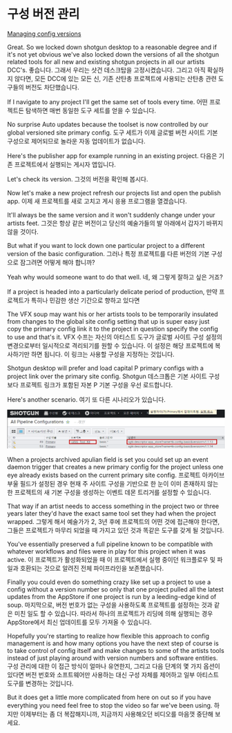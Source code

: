 # 구성 버전 관리

[Managing config versions](https://youtu.be/5nRZ5GgcOnk?t=18m27s)

Great. So we locked down shotgun desktop to a reasonable degree and if it's not yet obvious we've also locked down the versions of all the shotgun related tools for all new and existing shotgun projects in all our artists DCC's.
좋습니다. 그래서 우리는 샷건 데스크탑을 고정시켰습니다. 그리고 아직 확실하지 않다면, 모든 DCC에 있는 모든 신, 기존 산탄총 프로젝트에 사용되는 산탄총 관련 도구들의 버전도 차단했습니다.

If I navigate to any project I'll get the same set of tools every time.
어떤 프로젝트든 탐색하면 매번 동일한 도구 세트를 얻을 수 있습니다.

No surprise Auto updates because the toolset is now controlled by our global versioned site primary config.
도구 세트가 이제 글로벌 버전 사이트 기본 구성으로 제어되므로 놀라운 자동 업데이트가 없습니다.

Here's the publisher app for example running in an existing project.
다음은 기존 프로젝트에서 실행되는 게시자 앱입니다.

Let's check its version.
그것의 버전을 확인해 봅시다.

Now let's make a new project refresh our projects list and open the publish app.
이제 새 프로젝트를 새로 고치고 게시 응용 프로그램을 열겠습니다.

It'll always be the same version and it won't suddenly change under your artists feet.
그것은 항상 같은 버전이고 당신의 예술가들의 발 아래에서 갑자기 바뀌지 않을 것이다.

But what if you want to lock down one particular project to a different version of the basic configuration.
그러나 특정 프로젝트를 다른 버전의 기본 구성으로 잠그려면 어떻게 해야 합니까?

Yeah why would someone want to do that well.
네, 왜 그렇게 잘하고 싶은 거죠?

If a project is headed into a particularly delicate period of production,
만약 프로젝트가 특히나 민감한 생산 기간으로 향하고 있다면

The VFX soup may want his or her artists tools to be temporarily insulated from changes to the global site config setting that up is super easy just copy the primary config link it to the project in question specify the config to use and that's it.
VFX 수프는 자신의 아티스트 도구가 글로벌 사이트 구성 설정의 변경으로부터 일시적으로 격리되기를 원할 수 있습니다. 이 설정은 해당 프로젝트에 복사하기만 하면 됩니다. 이 링크는 사용할 구성을 지정하는 것입니다.

Shotgun desktop will prefer and load capital P primary configs with a project link over the primary site config.
Shotgun 데스크톱은 기본 사이트 구성보다 프로젝트 링크가 포함된 자본 P 기본 구성을 우선 로드합니다.

Here's another scenario.
여기 또 다른 시나리오가 있습니다.

![Local Image](/img/13/22.png)

When a projects archived apulian field is set you could set up an event daemon trigger that creates a new primary config for the project unless one eye already exists based on the current primary site config.
프로젝트 아카이브 부울 필드가 설정된 경우 현재 주 사이트 구성을 기반으로 한 눈이 이미 존재하지 않는 한 프로젝트의 새 기본 구성을 생성하는 이벤트 데몬 트리거를 설정할 수 있습니다.

That way if an artist needs to access something in the project two or three years later they'd have the exact same tool set they had when the project wrapped.
그렇게 해서 예술가가 2, 3년 후에 프로젝트의 어떤 것에 접근해야 한다면, 그들은 프로젝트가 마무리 되었을 때 가지고 있던 것과 똑같은 도구를 갖게 될 것입니다.

You've essentially preserved a full pipeline known to be compatible with whatever workflows and files were in play for this project when it was active.
이 프로젝트가 활성화되었을 때 이 프로젝트에서 실행 중이던 워크플로우 및 파일과 호환되는 것으로 알려진 전체 파이프라인을 보존했습니다.

Finally you could even do something crazy like set up a project to use a config without a version number so only that one project pulled all the latest updates from the AppStore if one project is run by a leeding-edge kind of soup.
마지막으로, 버전 번호가 없는 구성을 사용하도록 프로젝트를 설정하는 것과 같은 미친 일도 할 수 있습니다. 따라서 하나의 프로젝트가 리딩에 의해 실행되는 경우 AppStore에서 최신 업데이트를 모두 가져올 수 있습니다.

Hopefully you're starting to realize how flexible this approach to config management is and how many options you have the next step of course is to take control of config itself and make changes to some of the artists tools instead of just playing around with version numbers and software entities.
구성 관리에 대한 이 접근 방식이 얼마나 유연한지, 그리고 다음 단계의 몇 가지 옵션이 있다면 버전 번호와 소프트웨어만 사용하는 대신 구성 자체를 제어하고 일부 아티스트 도구를 변경하는 것입니다.

But it does get a little more complicated from here on out so if you have everything you need feel free to stop the video so far we've been using.
하지만 이제부터는 좀 더 복잡해지니까, 지금까지 사용해오던 비디오를 마음껏 중단해 보세요.